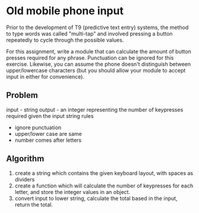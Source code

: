 # Old mobile phone input
Prior to the development of T9 (predictive text entry) systems, the method to type words was called "multi-tap" and involved pressing a button repeatedly to cycle through the possible values.

For this assignment, write a module that can calculate the amount of button presses required for any phrase. Punctuation can be ignored for this exercise. Likewise, you can assume the phone doesn't distinguish between upper/lowercase characters (but you should allow your module to accept input in either for convenience).

## Problem
input - string
output - an integer representing the number of keypresses required given the input string
rules
  - ignore punctuation
  - upper/lower case are same
  - number comes after letters

## Algorithm
1. create a string which contains the given keyboard layout, with spaces as dividers
2. create a function which will calculate the number of keypresses for each letter, and store the integer values in an object.
3. convert input to lower string, calculate the total based in the input, return the total.